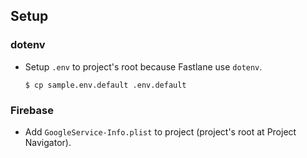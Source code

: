 ## Setup

### dotenv

* Setup `.env` to project's root because Fastlane use `dotenv`.

	```
	$ cp sample.env.default .env.default
	```


### Firebase

* Add `GoogleService-Info.plist` to project (project's root at Project Navigator).
